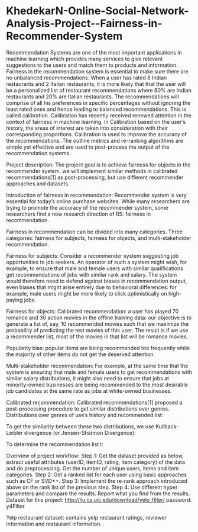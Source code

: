 # KhedekarN-Online-Social-Network-Analysis-Project--Fairness-in-Recommender-System
Recommendation Systems are one of the most important applications in machine learning which provides many services to give relevant suggestions to the users and match them to products and information. Fairness in the recommendation system is essential to make sure there are no unbalanced recommendations. When a user has rated 8 Indian restaurants and 2 Italian restaurants, it is more likely that that the user will be a personalized list of restaurant recommendations where 80% are Indian restaurants and 20% are Italian restaurants. The recommendations will comprise of all his preferences in specific percentages without ignoring the least rated ones and hence leading to balanced recommendations. This is called calibration. Calibration has recently received renewed attention in the context of fairness in machine learning. In Calibration based on the user’s history, the areas of interest are taken into consideration with their corresponding proportions. Calibration is used to improve the accuracy of the recommendations. The outline metrics and re-ranking algorithms are simple yet effective and are used to post-process the output of the recommendation systems.

Project description: The project goal is to achieve fairness for objects in the recommender system.  we will implement similar methods in calibrated recommendations[1] as post-processing, but use different recommender approaches and datasets.

Introduction of fairness in recommendation:
Recommender system is very essential for today’s online purchase websites. While many researchers are trying to promote the accuracy of the recommender system, some researchers find a new research direction of RS: fairness in recommendation. 

Fairness in recommendation can be divided into many categories. Three categories: fairness for subjects, fairness for objects, and multi-stakeholder recommendation.

Fairness for subjects: 
Consider a recommender system suggesting job opportunities to job seekers. An operator of such a system might wish, for example, to ensure that male and female users with similar qualifications get recommendations of jobs with similar rank and salary. The system would therefore need to defend against biases in recommendation output, even biases that might arise entirely due to behavioral differences: for example, male users might be more likely to click optimistically on high-paying jobs.

Fairness for objects: 
Calibrated recommendation: a user has played 70 romance and 30 action movies in the offline training data: our objective is to generate a list of, say, 10 recommended movies such that we maximize the probability of predicting the test movies of this user. The result is if we use a recommender list, most of the movies in that list will be romance movies.

Popularity bias: popular items are being recommended too frequently while the majority of other items do not get the deserved attention.
  

Multi-stakeholder recommendation: For example, at the same time that the system is ensuring that male and female users to get recommendations with similar salary distributions, it might also need to ensure that jobs at minority-owned businesses are being recommended to the most desirable job candidates at the same rate as jobs at white-owned businesses.

Calibrated recommendation:
Calibrated recommendations[1] proposed a post-processing procedure to get similar distributions over genres.
Distributions over genres of use’s history and recommended list:
  
To get the similarity between these two distributions, we use Kullback-Leibler divergence (or Jensen-Shannon Divergence):
 
To determine the recommendation list I:
 
Overview of project workflow: 
Step 1: Get the dataset provided as below, extract useful attributes (userID, itemID, rating, item category) of the data and do preprocessing. Get the number of unique users, items and item categories.
Step 2: Get a ranked list for each user using basic approaches such as CF or SVD++. 
Step 3: Implement the re-rank approach introduced above on the rank list of the previous step. 
Step 4: Use different hyper parameters and compare the results. Report what you find from the results.   
Dataset for this project: 
http://liu.cs.uic.edu/download/yelp_filter/ 
password: y4Filter

Yelp restaurant dataset: contains yelp restaurant ratings, reviewer information and restaurant information.

